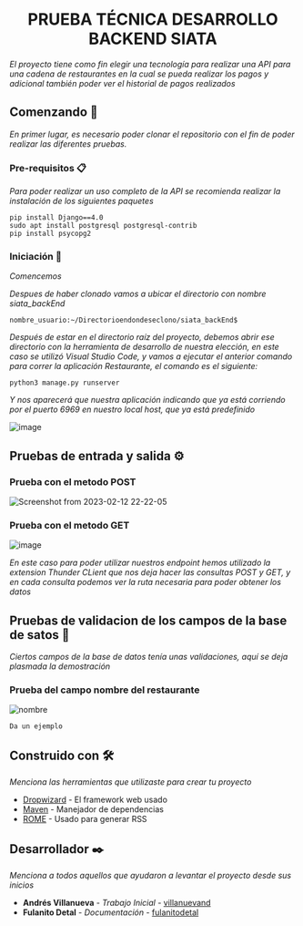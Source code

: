 <h1 align="center"> PRUEBA TÉCNICA DESARROLLO BACKEND SIATA </h1>

_El proyecto tiene como fin elegir una tecnología para realizar una API para una cadena de restaurantes en la cual se pueda realizar los pagos y adicional también poder ver el historial de pagos realizados_

## Comenzando 🚀

_En primer lugar, es necesario poder clonar el repositorio con el fin de poder realizar las diferentes pruebas._

### Pre-requisitos 📋

_Para poder realizar un uso completo de la API se recomienda realizar la instalación de los siguientes paquetes_

```
pip install Django==4.0
sudo apt install postgresql postgresql-contrib
pip install psycopg2
```

### Iniciación 🔧

_Comencemos_

_Despues de haber clonado vamos a ubicar el directorio con nombre siata_backEnd_

```
nombre_usuario:~/Directorioendondeseclono/siata_backEnd$
```

_Después de estar en el directorio raíz del proyecto, debemos abrir ese directorio con la herramienta de desarrollo de nuestra elección, en este caso se utilizó Visual Studio Code, y vamos a ejecutar el anterior comando para correr la aplicación Restaurante, el comando es el siguiente:_

```
python3 manage.py runserver
```

_Y nos aparecerá que nuestra aplicación indicando que ya está corriendo por el puerto 6969 en nuestro local host, que ya está predefinido_

![image](https://user-images.githubusercontent.com/98775024/218368296-51e02f61-7ff4-4136-8732-3337a13bf30f.png)


## Pruebas de entrada y salida ⚙️

### Prueba con el metodo POST

![Screenshot from 2023-02-12 22-22-05](https://user-images.githubusercontent.com/98775024/218368544-440d30f3-f4de-4ebf-927c-06e48e516561.png)

### Prueba con el metodo GET

![image](https://user-images.githubusercontent.com/98775024/218368730-5967f2cb-c212-48a4-9c0a-29360d475380.png)

_En este caso para poder utilizar nuestros endpoint hemos utilizado la extension Thunder CLient que nos deja hacer las consultas POST y GET, y en cada consulta podemos ver la ruta necesaria para poder obtener los datos_

## Pruebas de validacion de los campos de la base de satos 🔩

_Ciertos campos de la base de datos tenía unas validaciones, aquí se deja plasmada la demostración_

### Prueba del campo nombre del restaurante

![nombre](https://user-images.githubusercontent.com/98775024/218369354-7336bd19-0d85-4c66-a9a6-1faaadd92959.png)

```
Da un ejemplo
```

## Construido con 🛠️

_Menciona las herramientas que utilizaste para crear tu proyecto_

* [Dropwizard](http://www.dropwizard.io/1.0.2/docs/) - El framework web usado
* [Maven](https://maven.apache.org/) - Manejador de dependencias
* [ROME](https://rometools.github.io/rome/) - Usado para generar RSS

## Desarrollador ✒️

_Menciona a todos aquellos que ayudaron a levantar el proyecto desde sus inicios_

* **Andrés Villanueva** - *Trabajo Inicial* - [villanuevand](https://github.com/villanuevand)
* **Fulanito Detal** - *Documentación* - [fulanitodetal](#fulanito-de-tal)
